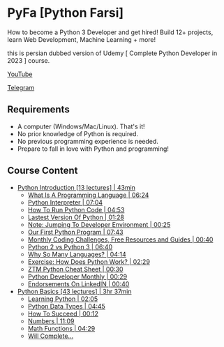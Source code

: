 # PyFa [Python Farsi]

How to become a Python 3 Developer and get hired! Build 12+ projects, learn Web Development, Machine Learning + more!

this is persian dubbed version of Udemy [ Complete Python Developer in 2023 ] course.

[YouTube]()

[Telegram]()

## Requirements

- A computer (Windows/Mac/Linux). That's it!
- No prior knowledge of Python is required.
- No previous programming experience is needed.
- Prepare to fall in love with Python and programming!

## Course Content

<!--ts-->

- [Python Introduction [13 lectures] | 43min]()
  - [What Is A Programming Language | 06:24]()
  - [Python Interpreter | 07:04]()
  - [How To Run Python Code | 04:53]()
  - [Lastest Version Of Python | 01:28]()
  - [Note: Jumping To Developer Environment | 00:25
    ]()
  - [Our First Python Program | 07:43]()
  - [Monthly Coding Challenges, Free Resources and Guides | 00:40]()
  - [Python 2 vs Python 3 | 06:40]()
  - [Why So Many Languages? | 04:14]()
  - [Exercise: How Does Python Work? | 02:29]()
  - [ZTM Python Cheat Sheet | 00:30]()
  - [Python Developer Monthly | 00:29]()
  - [Endorsements On LinkedIN | 00:40]()
- [Python Basics [43 lectures] | 3hr 37min]()
  - [Learning Python | 02:05]()
  - [Python Data Types | 04:45]()
  - [How To Succeed | 00:12]()
  - [Numbers | 11:09]()
  - [Math Functions | 04:29]()
  - [Will Complete...]()

